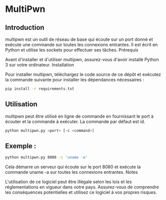 # MultiPwn

## Introduction

multipwn est un outil de réseau de base qui écoute sur un port donné et exécute une commande sur toutes les connexions entrantes. Il est écrit en Python et utilise les sockets pour effectuer ses tâches.
Prérequis

Avant d'installer et d'utiliser multipwn, assurez-vous d'avoir installé Python 3 sur votre ordinateur.
Installation

Pour installer multipwn, téléchargez le code source de ce dépôt et exécutez la commande suivante pour installer les dépendances nécessaires :
```bash
pip install -r requirements.txt
```
## Utilisation

multipwn peut être utilisé en ligne de commande en fournissant le port à écouter et la commande à exécuter. La commande par défaut est id.
```bash
python multipwn.py <port> [-c <command>]
```
## Exemple :
```bash
python multipwn.py 8080 -c 'uname -a'
```
Cela démarre un serveur qui écoute sur le port 8080 et exécute la commande uname -a sur toutes les connexions entrantes.
Notes

L'utilisation de ce logiciel peut être illégale selon les lois et les réglementations en vigueur dans votre pays. Assurez-vous de comprendre les conséquences potentielles et utilisez ce logiciel à vos propres risques.

